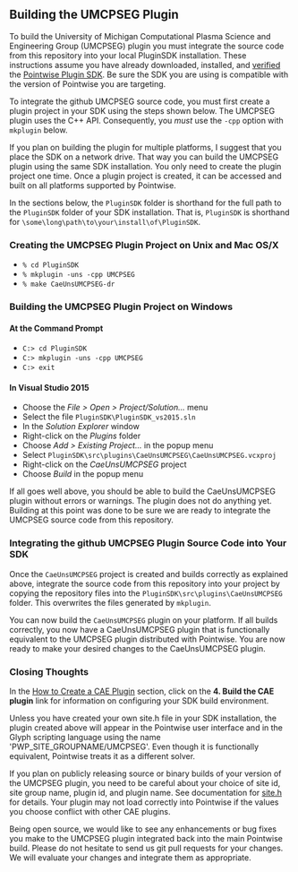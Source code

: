 ## Building the UMCPSEG Plugin

To build the University of Michigan Computational Plasma Science and Engineering 
Group (UMCPSEG) plugin you must integrate the source code from this repository 
into your local PluginSDK installation. These instructions assume you have 
already downloaded, installed, and [verified][SDKdocs] the [Pointwise Plugin SDK][SDKdownload]. 
Be sure the SDK you are using is compatible with the version of Pointwise you are targeting.

To integrate the github UMCPSEG source code, you must first create a plugin 
project in your SDK using the steps shown below. The UMCPSEG plugin uses the C++ API. 
Consequently, you *must* use the `-cpp` option with `mkplugin` below.

If you plan on building the plugin for multiple platforms, I suggest that you 
place the SDK on a network drive. That way you can build the UMCPSEG plugin 
using the same SDK installation. You only need to create the plugin project one 
time. Once a plugin project is created, it can be accessed and built on all 
platforms supported by Pointwise.

In the sections below, the `PluginSDK` folder is shorthand for the full path 
to the `PluginSDK` folder of your SDK installation. That is, `PluginSDK` 
is shorthand for `\some\long\path\to\your\install\of\PluginSDK`.

### Creating the UMCPSEG Plugin Project on Unix and Mac OS/X
   * `% cd PluginSDK`
   * `% mkplugin -uns -cpp UMCPSEG`
   * `% make CaeUnsUMCPSEG-dr`

### Building the UMCPSEG Plugin Project on Windows

#### At the Command Prompt
 * `C:> cd PluginSDK`
 * `C:> mkplugin -uns -cpp UMCPSEG`
 * `C:> exit`

#### In Visual Studio 2015

 * Choose the *File &gt; Open &gt; Project/Solution...* menu
 * Select the file `PluginSDK\PluginSDK_vs2015.sln`
 * In the *Solution Explorer* window
  * Right-click on the *Plugins* folder
  * Choose *Add &gt; Existing Project...* in the popup menu
  * Select `PluginSDK\src\plugins\CaeUnsUMCPSEG\CaeUnsUMCPSEG.vcxproj`
  * Right-click on the *CaeUnsUMCPSEG* project
  * Choose *Build* in the popup menu

If all goes well above, you should be able to build the CaeUnsUMCPSEG plugin 
without errors or warnings. The plugin does not do anything yet. Building at this 
point was done to be sure we are ready to integrate the UMCPSEG source code 
from this repository.

### Integrating the github UMCPSEG Plugin Source Code into Your SDK

Once the `CaeUnsUMCPSEG` project is created and builds correctly as 
explained above, integrate the source code from this repository into 
your project by copying the repository files into the 
`PluginSDK\src\plugins\CaeUnsUMCPSEG` folder. This overwrites the files 
generated by `mkplugin`.

You can now build the `CaeUnsUMCPSEG` plugin on your platform. If all 
builds correctly, you now have a CaeUnsUMCPSEG plugin that is functionally 
equivalent to the UMCPSEG plugin distributed with Pointwise. You are now ready 
to make your desired changes to the CaeUnsUMCPSEG plugin.

### Closing Thoughts

In the [How to Create a CAE Plugin][SDKbuild] section, click on the 
**4. Build the CAE plugin** link for information on configuring your SDK build 
environment.

Unless you have created your own site.h file in your SDK installation, the 
plugin created above will appear in the Pointwise user interface and in the 
Glyph scripting language using the name 'PWP_SITE_GROUPNAME/UMCPSEG'. Even 
though it is functionally equivalent, Pointwise treats it as a different solver.

If you plan on publicly releasing source or binary builds of your version of 
the UMCPSEG plugin, you need to be careful about your choice of site id, site 
group name, plugin id, and plugin name. See documentation for [site.h][SDKsite.H] 
for details. Your plugin may not load correctly into Pointwise if the values you 
choose conflict with other CAE plugins.

Being open source, we would like to see any enhancements or bug fixes you make 
to the UMCPSEG plugin integrated back into the main Pointwise build. Please do 
not hesitate to send us git pull requests for your changes. We will evaluate 
your changes and integrate them as appropriate.


[SDKdownload]: http://www.pointwise.com/plugins/#sdk_downloads
[SDKdocs]: http://www.pointwise.com/plugins
[SDKsite.H]: http://www.pointwise.com/plugins/html/d6/d89/site_8h.html
[SDKbuild]: http://www.pointwise.com/plugins/html/index.html#how_to_create_a_cae_plugin

